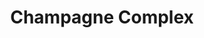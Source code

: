 ---
title: Champagne Complex
year: 1959
opening_date: 1959-02-25
closing_date: 1959-03-07
layout: productions
image:
image_caption:
image_credit:
playbill: 
category: 
Theatre: Theatre Jacksonville
Venue: Little Theatre
cast:
  Helms Fell Harper: Glenn H. Logan
  Allyn Macy: Frances Andrews
  Dr. Carter Bowen: Joseph B. Hyde
  T. S. Elliot: Johnny Jump-Up
crew:
  Designer and Director: Maurice Geoffrey
  Stage Manager: Frank Ridge
  book-holder: Libbi Whiteman
  Lighting:
    - Chuck Tankersley
    - Jean Tankersley
    - Mark Harris
    - Norman Howard
  Coaching: Dorothy Portnoy
  Sound Effects:
    - Dorothy Massey
    - Margot Nasrallah
    - Chuck Tankersley
    - Eldene Moulton
  Wardrobe:
    - Agatha Norvell
    - Jean Tankersley
    - Myrtice Givens
    - Ann Chaisson
  Properties:
    - Eula Mae Snow
    - Sue Henderson
    - Gayle Swymer
    - Marie Bristow
    - Gladys Downey
    - Helen Keegan
    - Elizabeth Reed
    - Ralph Anderson
    - Mike McDermott
  Make-Up:
    - Polly Clendening
    - Bill Gibbs
  Scenery:
    - Frank Ridge
    - Mark Harris
    - Florence Seymour
    - Buzzy Klausner
    - Glenn H. Logan
    - Bunni Thornhill
    - Linda Davis
    - Bob Simpson
    - Mike McDermott
    - Marie Logan
    - Art Logan
    - Gayle Swymer
    - Henry Davis
    - John S. White, Jr.
    - Steve Reynolds
    - Marjory Reynolds
    - George Edwards
    - Sylvestor Scotti
    - Charles McCrory
    - Thelma Mayerson
    - Norman Howard
    - Malcolm Argo
    - Bob Kornegay
orchestra:
external_links:
---